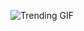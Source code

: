 
<!-- GIF_SECTION -->
![Trending GIF](https://media1.giphy.com/media/v1.Y2lkPThiYjIxNzcycjg1cGhwd28ybG91NHI1OGNtenJoMzNtbnRvN2JqZG42YjB6a3FneiZlcD12MV9naWZzX3NlYXJjaCZjdD1n/L1R1tvI9svkIWwpVYr/giphy.gif)
<!-- END_GIF_SECTION -->

